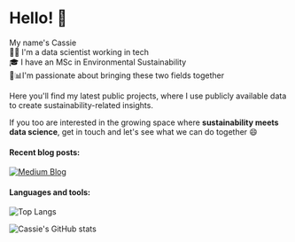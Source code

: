 
# Hello! 👋

My name's Cassie<br>
👩‍💻 I'm a data scientist working in tech<br>
🎓 I have an MSc in Environmental Sustainability<br>
🌱📊I'm passionate about bringing these two fields together<br>

Here you'll find my latest public projects, where I use publicly available data to create sustainability-related insights.

If you too are interested in the growing space where <b>sustainability meets data science</b>, get in touch and let's see what we can do together 😄

#### Recent blog posts:
[![Medium Blog](https://github-readme-medium.vercel.app/?username=casscharlton&bg=white&text=black&limit=2)](https://medium.com/@casscharlton)

#### Languages and tools:
![Top Langs](https://github-readme-stats.vercel.app/api/top-langs/?username=cassbc)

![Cassie's GitHub stats](https://github-readme-stats.vercel.app/api?username=cassbc&count_private=true&show_icons=true&theme=gruvbox&include_all_commits=True)
